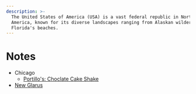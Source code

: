 ```yaml
---
description: >-
  The United States of America (USA) is a vast federal republic in North
  America, known for its diverse landscapes ranging from Alaskan wilderness to
  Florida's beaches.
---
```

# Notes

* Chicago
  * [Portillo's: Choclate Cake Shake](https://www.youtube.com/watch?v=6Xf858oNEak)
* [New Glarus](https://www.youtube.com/watch?v=rhBQp1dpDZ8)
